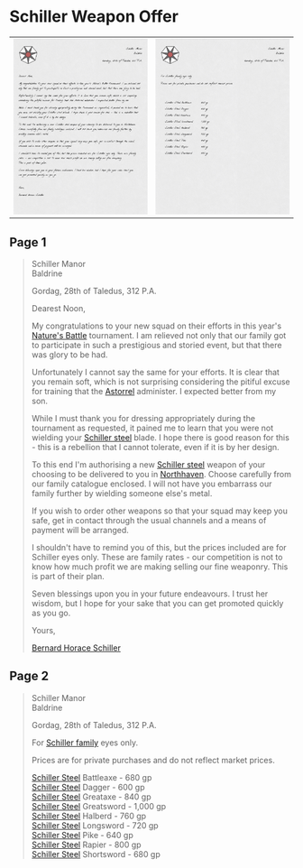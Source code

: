 # Schiller Weapon Offer

| | |
|:---:|:---:|
| <img src="../../images/papers/letters/schiller-weapon-offer-1.png" width="600" /> | <img src="../../images/papers/letters/schiller-weapon-offer-2.png" width="600" /> |

## Page 1

> Schiller Manor  
> Baldrine
>
> Gordag, 28th of Taledus, 312 P.A.
>
> Dearest Noon,
>
> My congratulations to your new squad on their efforts in this year's [Nature's Battle](../../mechanics/roleplay/natures-battle.md) tournament. I am relieved not only that our family got to participate in such a prestigious and storied event, but that there was glory to be had.
>
> Unfortunately I cannot say the same for your efforts. It is clear that you remain soft, which is not surprising considering the pitiful excuse for training that the [Astorrel](../../organisations/astorrel/astorrel.md) administer. I expected better from my son.
>
> While I must thank you for dressing appropriately during the tournament as requested, it pained me to learn that you were not wielding your [Schiller steel](../../items/weapons/schiller-steel.md) blade. I hope there is good reason for this - this is a rebellion that I cannot tolerate, even if it is by her design.
>
> To this end I'm authorising a new [Schiller steel](../../items/weapons/schiller-steel.md) weapon of your choosing to be delivered to you in [Northhaven](../../places/cities/northhaven.md). Choose carefully from our family catalogue enclosed. I will not have you embarrass our family further by wielding someone else's metal.
>
> If you wish to order other weapons so that your squad may keep you safe, get in contact through the usual channels and a means of payment will be arranged.
>
> I shouldn't have to remind you of this, but the prices included are for Schiller eyes only. These are family rates - our competition is not to know how much profit we are making selling our fine weaponry. This is part of their plan.
>
> Seven blessings upon you in your future endeavours. I trust her wisdom, but I hope for your sake that you can get promoted quickly as you go.
>
> Yours,
>
> [Bernard Horace Schiller](../../characters/bernard-horace-schiller.md)

## Page 2

> Schiller Manor  
> Baldrine
>
> Gordag, 28th of Taledus, 312 P.A.
>
> For [Schiller family](../../organisations/schiller-family.md) eyes only.
>
> Prices are for private purchases and do not reflect market prices.
>
> [Schiller Steel](../../items/weapons/schiller-steel.md) Battleaxe - 680 gp  
> [Schiller Steel](../../items/weapons/schiller-steel.md) Dagger - 600 gp  
> [Schiller Steel](../../items/weapons/schiller-steel.md) Greataxe - 840 gp  
> [Schiller Steel](../../items/weapons/schiller-steel.md) Greatsword - 1,000 gp  
> [Schiller Steel](../../items/weapons/schiller-steel.md) Halberd - 760 gp  
> [Schiller Steel](../../items/weapons/schiller-steel.md) Longsword - 720 gp  
> [Schiller Steel](../../items/weapons/schiller-steel.md) Pike - 640 gp  
> [Schiller Steel](../../items/weapons/schiller-steel.md) Rapier - 800 gp  
> [Schiller Steel](../../items/weapons/schiller-steel.md) Shortsword - 680 gp
